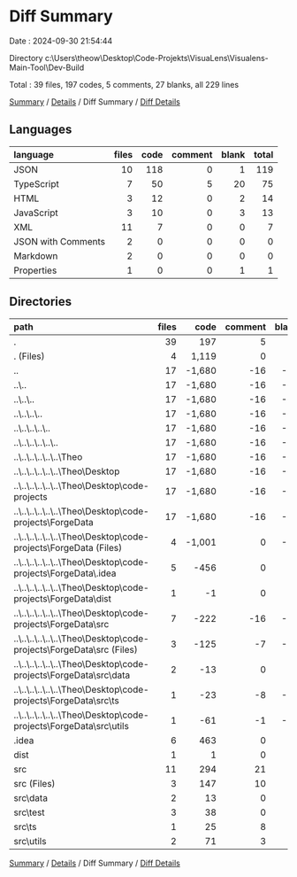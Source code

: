 # Diff Summary

Date : 2024-09-30 21:54:44

Directory c:\\Users\\theow\\Desktop\\Code-Projekts\\VisuaLens\\Visualens-Main-Tool\\Dev-Build

Total : 39 files,  197 codes, 5 comments, 27 blanks, all 229 lines

[Summary](results.md) / [Details](details.md) / Diff Summary / [Diff Details](diff-details.md)

## Languages
| language | files | code | comment | blank | total |
| :--- | ---: | ---: | ---: | ---: | ---: |
| JSON | 10 | 118 | 0 | 1 | 119 |
| TypeScript | 7 | 50 | 5 | 20 | 75 |
| HTML | 3 | 12 | 0 | 2 | 14 |
| JavaScript | 3 | 10 | 0 | 3 | 13 |
| XML | 11 | 7 | 0 | 0 | 7 |
| JSON with Comments | 2 | 0 | 0 | 0 | 0 |
| Markdown | 2 | 0 | 0 | 0 | 0 |
| Properties | 1 | 0 | 0 | 1 | 1 |

## Directories
| path | files | code | comment | blank | total |
| :--- | ---: | ---: | ---: | ---: | ---: |
| . | 39 | 197 | 5 | 27 | 229 |
| . (Files) | 4 | 1,119 | 0 | 14 | 1,133 |
| .. | 17 | -1,680 | -16 | -64 | -1,760 |
| ..\\.. | 17 | -1,680 | -16 | -64 | -1,760 |
| ..\\..\\.. | 17 | -1,680 | -16 | -64 | -1,760 |
| ..\\..\\..\\.. | 17 | -1,680 | -16 | -64 | -1,760 |
| ..\\..\\..\\..\\.. | 17 | -1,680 | -16 | -64 | -1,760 |
| ..\\..\\..\\..\\..\\.. | 17 | -1,680 | -16 | -64 | -1,760 |
| ..\\..\\..\\..\\..\\..\\Theo | 17 | -1,680 | -16 | -64 | -1,760 |
| ..\\..\\..\\..\\..\\..\\Theo\\Desktop | 17 | -1,680 | -16 | -64 | -1,760 |
| ..\\..\\..\\..\\..\\..\\Theo\\Desktop\\code-projects | 17 | -1,680 | -16 | -64 | -1,760 |
| ..\\..\\..\\..\\..\\..\\Theo\\Desktop\\code-projects\\ForgeData | 17 | -1,680 | -16 | -64 | -1,760 |
| ..\\..\\..\\..\\..\\..\\Theo\\Desktop\\code-projects\\ForgeData (Files) | 4 | -1,001 | 0 | -13 | -1,014 |
| ..\\..\\..\\..\\..\\..\\Theo\\Desktop\\code-projects\\ForgeData\\.idea | 5 | -456 | 0 | 0 | -456 |
| ..\\..\\..\\..\\..\\..\\Theo\\Desktop\\code-projects\\ForgeData\\dist | 1 | -1 | 0 | 0 | -1 |
| ..\\..\\..\\..\\..\\..\\Theo\\Desktop\\code-projects\\ForgeData\\src | 7 | -222 | -16 | -51 | -289 |
| ..\\..\\..\\..\\..\\..\\Theo\\Desktop\\code-projects\\ForgeData\\src (Files) | 3 | -125 | -7 | -11 | -143 |
| ..\\..\\..\\..\\..\\..\\Theo\\Desktop\\code-projects\\ForgeData\\src\\data | 2 | -13 | 0 | 0 | -13 |
| ..\\..\\..\\..\\..\\..\\Theo\\Desktop\\code-projects\\ForgeData\\src\\ts | 1 | -23 | -8 | -20 | -51 |
| ..\\..\\..\\..\\..\\..\\Theo\\Desktop\\code-projects\\ForgeData\\src\\utils | 1 | -61 | -1 | -20 | -82 |
| .idea | 6 | 463 | 0 | 0 | 463 |
| dist | 1 | 1 | 0 | 0 | 1 |
| src | 11 | 294 | 21 | 77 | 392 |
| src (Files) | 3 | 147 | 10 | 22 | 179 |
| src\\data | 2 | 13 | 0 | 0 | 13 |
| src\\test | 3 | 38 | 0 | 5 | 43 |
| src\\ts | 1 | 25 | 8 | 20 | 53 |
| src\\utils | 2 | 71 | 3 | 30 | 104 |

[Summary](results.md) / [Details](details.md) / Diff Summary / [Diff Details](diff-details.md)